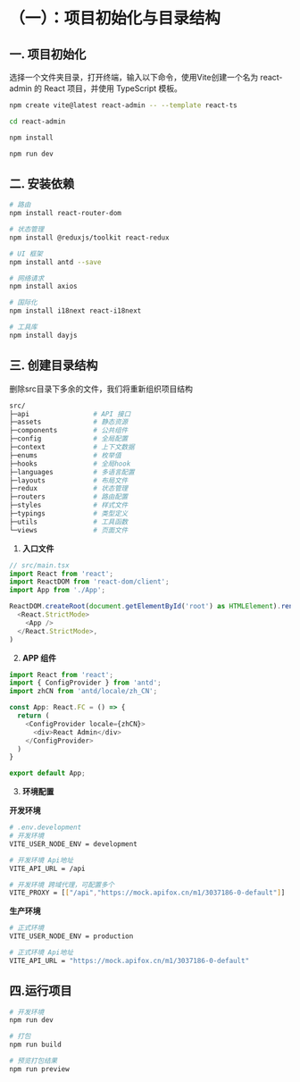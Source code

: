 # （一）：项目初始化与目录结构

## 一. 项目初始化
选择一个文件夹目录，打开终端，输入以下命令，使用Vite创建一个名为 react-admin 的 React 项目，并使用 TypeScript 模板。

```bash
npm create vite@latest react-admin -- --template react-ts

cd react-admin

npm install

npm run dev
```

## 二. 安装依赖
```bash
# 路由
npm install react-router-dom

# 状态管理
npm install @reduxjs/toolkit react-redux

# UI 框架
npm install antd --save

# 网络请求
npm install axios

# 国际化
npm install i18next react-i18next

# 工具库
npm install dayjs
```

## 三. 创建目录结构

删除src目录下多余的文件，我们将重新组织项目结构

```bash
src/
├─api                # API 接口
├─assets             # 静态资源
├─components         # 公共组件
├─config             # 全局配置
├─context            # 上下文数据
├─enums              # 枚举值
├─hooks              # 全局hook
├─languages          # 多语言配置
├─layouts            # 布局文件
├─redux              # 状态管理
├─routers            # 路由配置
├─styles             # 样式文件
├─typings            # 类型定义
├─utils              # 工具函数
└─views              # 页面文件
```

1. **入口文件**
```typescript
// src/main.tsx
import React from 'react';
import ReactDOM from 'react-dom/client';
import App from './App';

ReactDOM.createRoot(document.getElementById('root') as HTMLElement).render(
  <React.StrictMode>
    <App />
  </React.StrictMode>,
)
```
2. **APP 组件**
```typescript
import React from 'react';
import { ConfigProvider } from 'antd';
import zhCN from 'antd/locale/zh_CN';

const App: React.FC = () => {
  return (
    <ConfigProvider locale={zhCN}>
      <div>React Admin</div>
    </ConfigProvider>
  )
}

export default App;
```
3. **环境配置**

 **开发环境**
``` bash
# .env.development
# 开发环境
VITE_USER_NODE_ENV = development

# 开发环境 Api地址
VITE_API_URL = /api

# 开发环境 跨域代理，可配置多个
VITE_PROXY = [["/api","https://mock.apifox.cn/m1/3037186-0-default"]]
```
**生产环境**
```bash
# 正式环境
VITE_USER_NODE_ENV = production

# 正式环境 Api地址
VITE_API_URL = "https://mock.apifox.cn/m1/3037186-0-default"

```
## 四.运行项目
```bash
# 开发环境
npm run dev

# 打包
npm run build

# 预览打包结果
npm run preview
```